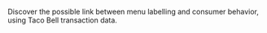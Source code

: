 Discover the possible link between menu labelling and consumer behavior, 
using Taco Bell transaction data.

